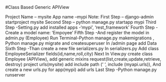 #Class Based Generic APIView

Project Name – mysite
App name –mypi
Note: 
First Step – django-admin startproject mysite
Second Step – python manage.py startapp mypi
Third Step -Setting.py add installed apps -‘mypi’, ‘rest_framework’
Fourth Step -Create a model name: ‘Empoyee’
Fifth Step -And register the model in admin.py (Employee)
Run Terminal-Python manage.py makemigrations , Python manage.py migrate and createsuperuser
In /admin page add Data
Sixth Step -Than create a new file serializers.py
In serializers.py  Add class EmployeeSerializer   fields(id,name,roll,city)
Next  In View.py create class Employee (APIView), add generic mixins request(list,create,update,retrieve, destroy)
project urls(mysite) add include path (‘ ‘, include (myapi.urls)),
And create a new urls.py for app(mypi) add urls
Last Step -Python manage.py runserver
